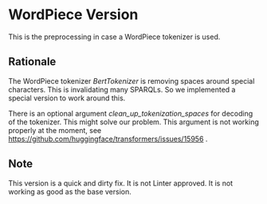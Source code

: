 # WordPiece Version
This is the preprocessing in case a WordPiece tokenizer is used.

## Rationale
The WordPiece tokenizer *BertTokenizer* is removing spaces around special characters. This is invalidating many 
SPARQLs. So we implemented a special version to work around this.

There is an optional argument *clean_up_tokenization_spaces* for decoding of the tokenizer. This might solve our 
problem. This argument is not working properly at the moment, see 
https://github.com/huggingface/transformers/issues/15956 .

## Note
This version is a quick and dirty fix. It is not Linter approved. It is not working as good as the base version.